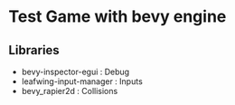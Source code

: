 # Test Game with bevy engine

## Libraries
- bevy-inspector-egui : Debug
- leafwing-input-manager : Inputs
- bevy_rapier2d  : Collisions 
